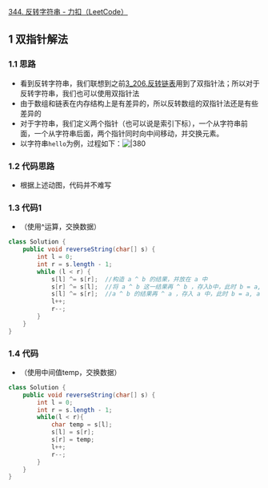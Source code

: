 
[344. 反转字符串 - 力扣（LeetCode）](https://leetcode.cn/problems/reverse-string/description/)
## 1 双指针解法

### 1.1 思路

- 看到反转字符串，我们联想到之前[3_206.反转链表](../2_链表/3_206.反转链表.md)用到了双指针法；所以对于反转字符串，我们也可以使用双指针法
- 由于数组和链表在内存结构上是有差异的，所以反转数组的双指针法还是有些差异的
- 对于字符串，我们定义两个指针（也可以说是索引下标），一个从字符串前面，一个从字符串后面，两个指针同时向中间移动，并交换元素。
- 以字符串`hello`为例，过程如下：![|380](https://my-obsidian-image.oss-cn-guangzhou.aliyuncs.com/2024/04/ee3775fed412e93df90522cc37f68fc0.gif)


### 1.2 代码思路

- 根据上述动图，代码并不难写

### 1.3 代码1

- （使用^运算，交换数据）
```java
class Solution {
    public void reverseString(char[] s) {
        int l = 0;
        int r = s.length - 1;
        while (l < r) {
            s[l] ^= s[r];  //构造 a ^ b 的结果，并放在 a 中
            s[r] ^= s[l];  //将 a ^ b 这一结果再 ^ b ，存入b中，此时 b = a, a = a ^ b
            s[l] ^= s[r];  //a ^ b 的结果再 ^ a ，存入 a 中，此时 b = a, a = b 完成交换
            l++;
            r--;
        }
    }
}
```

### 1.4 代码

- （使用中间值temp，交换数据）
```java
class Solution {
    public void reverseString(char[] s) {
        int l = 0;
        int r = s.length - 1;
        while(l < r){
            char temp = s[l];
            s[l] = s[r];
            s[r] = temp;
            l++;
            r--;
        }
    }
}
```